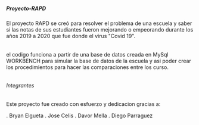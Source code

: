  ##### Proyecto-RAPD #####
 
El proyecto RAPD se creó para resolver el problema de una escuela y saber si las notas de sus estudiantes fueron mejorando o empeorando durante los años 2019 a 2020 que fue donde  el virus "Covid 19".

######

el codigo funciona a partir de una base de datos creada en MySql WORKBENCH para simular la base de datos de la escuela y asi poder crear los procedimientos para hacer las comparaciones entre los curso.

######

###### Integrantes ######

Este proyecto fue creado con esfuerzo y dedicacion gracias a:

. Bryan Elgueta
. Jose Celis
. Davor Mella
. Diego Parraguez


